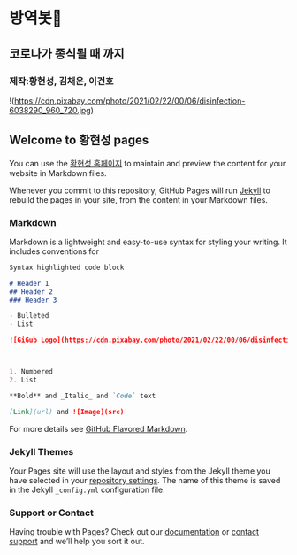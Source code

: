 # 방역봇👀
## 코로나가 종식될 때 까지
### 제작:황현성, 김채운, 이건호 

!(https://cdn.pixabay.com/photo/2021/02/22/00/06/disinfection-6038290_960_720.jpg)


## Welcome to 황현성 pages

You can use the [황현성 홈페이지](https://hhs1260.github.io/quarantinebot/) to maintain and preview the content for your website in Markdown files.

Whenever you commit to this repository, GitHub Pages will run [Jekyll](https://jekyllrb.com/) to rebuild the pages in your site, from the content in your Markdown files.

### Markdown

Markdown is a lightweight and easy-to-use syntax for styling your writing. It includes conventions for

```markdown
Syntax highlighted code block

# Header 1
## Header 2
### Header 3

- Bulleted
- List

![GiGub Logo](https://cdn.pixabay.com/photo/2021/02/22/00/06/disinfection-6038290_960_720.jpg){width="50%" height="50%"0}{: .center}



1. Numbered
2. List

**Bold** and _Italic_ and `Code` text

[Link](url) and ![Image](src)
```

For more details see [GitHub Flavored Markdown](https://guides.github.com/features/mastering-markdown/).

### Jekyll Themes

Your Pages site will use the layout and styles from the Jekyll theme you have selected in your [repository settings](https://github.com/hhs1260/quarantinebot/settings/pages). The name of this theme is saved in the Jekyll `_config.yml` configuration file.

### Support or Contact

Having trouble with Pages? Check out our [documentation](https://docs.github.com/categories/github-pages-basics/) or [contact support](https://support.github.com/contact) and we’ll help you sort it out.
